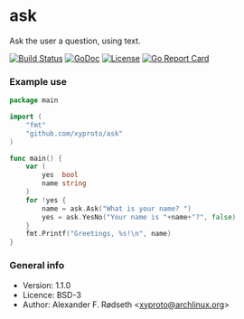 # ask

Ask the user a question, using text.

[![Build Status](https://travis-ci.org/xyproto/ask.svg?branch=master)](https://travis-ci.org/xyproto/ask) [![GoDoc](https://godoc.org/github.com/xyproto/ask?status.svg)](https://godoc.org/github.com/xyproto/ask) [![License](https://img.shields.io/badge/license-MIT-green.svg?style=flat)](https://raw.githubusercontent.com/xyproto/ask/master/LICENSE) [![Go Report Card](https://goreportcard.com/badge/github.com/xyproto/ask)](https://goreportcard.com/report/github.com/xyproto/ask)

### Example use

```go
package main

import (
    "fmt"
    "github.com/xyproto/ask"
)

func main() {
    var (
        yes  bool
        name string
    )
    for !yes {
        name = ask.Ask("What is your name? ")
        yes = ask.YesNo("Your name is "+name+"?", false)
    }
    fmt.Printf("Greetings, %s!\n", name)
}
```

### General info

* Version: 1.1.0
* Licence: BSD-3
* Author: Alexander F. Rødseth &lt;xyproto@archlinux.org&gt;
